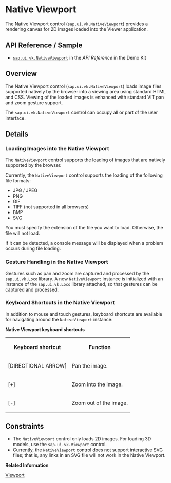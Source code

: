 <!-- loioab5acd7a755b4daca01c26616173b4fd -->

# Native Viewport

The Native Viewport control \(`sap.ui.vk.NativeViewport`\) provides a rendering canvas for 2D images loaded into the Viewer application.



<a name="loioab5acd7a755b4daca01c26616173b4fd__section_rcx_jw1_qz"/>

## API Reference / Sample

-   [`sap.ui.vk.NativeViewport`](https://ui5.sap.com/#/api/sap.ui.vk.NativeViewport) in the *API Reference* in the Demo Kit



## Overview

The Native Viewport control \(`sap.ui.vk.NativeViewport`\) loads image files supported natively by the browser into a viewing area using standard HTML and CSS. Viewing of the loaded images is enhanced with standard VIT pan and zoom gesture support.

The `sap.ui.vk.NativeViewport` control can occupy all or part of the user interface.



## Details



### Loading Images into the Native Viewport

The `NativeViewport` control supports the loading of images that are natively supported by the browser.

Currently, the `NativeViewport` control supports the loading of the following file formats:

-   JPG / JPEG
-   PNG
-   GIF
-   TIFF \(not supported in all browsers\)
-   BMP
-   SVG

You must specify the extension of the file you want to load. Otherwise, the file will not load.

If it can be detected, a console message will be displayed when a problem occurs during file loading.



### Gesture Handling in the Native Viewport

Gestures such as pan and zoom are captured and processed by the `sap.ui.vk.Loco` library. A new `NativeViewport` instance is initialized with an instance of the `sap.ui.vk.Loco` library attached, so that gestures can be captured and processed.



### Keyboard Shortcuts in the Native Viewport

In addition to mouse and touch gestures, keyboard shortcuts are available for navigating around the `NativeViewport` instance:

**Native Viewport keyboard shortcuts**


<table>
<tr>
<th valign="top">

Keyboard shortcut



</th>
<th valign="top">

Function



</th>
</tr>
<tr>
<td valign="top">

[DIRECTIONAL ARROW\]



</td>
<td valign="top">

Pan the image.



</td>
</tr>
<tr>
<td valign="top">

[\+\]



</td>
<td valign="top">

Zoom into the image.



</td>
</tr>
<tr>
<td valign="top">

[\-\]



</td>
<td valign="top">

Zoom out of the image.



</td>
</tr>
</table>



## Constraints

-   The `NativeViewport` control only loads 2D images. For loading 3D models, use the `sap.ui.vk.Viewport` control.
-   Currently, the `NativeViewport` control does not support interactive SVG files; that is, any links in an SVG file will not work in the Native Viewport.

**Related Information**  


[Viewport](viewport-acd3467.md "")

